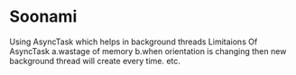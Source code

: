 # Soonami
Using AsyncTask which helps in background threads
Limitaions Of AsyncTask
a.wastage of memory
b.when orientation is changing then new background thread will create every time.
etc.
